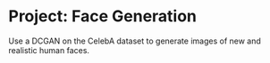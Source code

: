 # Project: Face Generation

Use a DCGAN on the CelebA dataset to generate images of new and realistic human faces.

